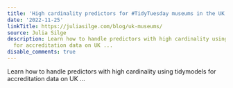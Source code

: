 ```yaml
---
title: 'High cardinality predictors for #TidyTuesday museums in the UK'
date: '2022-11-25'
linkTitle: https://juliasilge.com/blog/uk-museums/
source: Julia Silge
description: Learn how to handle predictors with high cardinality using tidymodels
  for accreditation data on UK ...
disable_comments: true
---
```

Learn how to handle predictors with high cardinality using tidymodels for accreditation data on UK ...